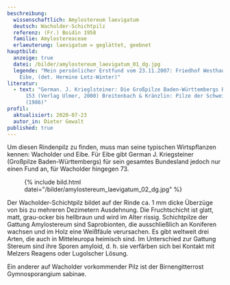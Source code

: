 ```yaml
---
beschreibung:
  wissenschaftlich: Amylostereum laevigatum
  deutsch: Wacholder-Schichtpilz
  referenz: (Fr.) Boidin 1958
  familie: Amylostereaceae
  erlaeuterung: laevigatum = geglättet, geebnet
hauptbild:
  anzeige: true
  datei: /bilder/amylostereum_laevigatum_01_dg.jpg
  legende: "Mein persönlicher Erstfund vom 23.11.2007: Friedhof Westhausen, an
    Eibe, (det. Hermine Lotz-Winter)"
literatur:
  - text: "German. J. Krieglsteiner: Die Großpilze Baden-Württembergs Bd. 1, Seite
      153 (Verlag Ulmer, 2000) Breitenbach & Kränzlin: Pilze der Schweiz Band 2
      (1986)"
profil:
  aktualisiert: 2020-07-23
  autor_in: Dieter Gewalt
published: true
---
```

Um diesen Rindenpilz zu finden, muss man seine typischen Wirtspflanzen kennen: Wacholder und Eibe. Für Eibe gibt German J. Kriegsteiner (Großpilze Baden-Württembergs) für sein gesamtes Bundesland jedoch nur einen Fund an, für Wacholder hingegen 73.

<div class="figure">
  <figure class="klein">
    {% include bild.html datei="/bilder/amylostereum_laevigatum_02_dg.jpg" %}
  </figure>
</div>

Der Wacholder-Schichtpilz bildet auf der Rinde ca. 1 mm dicke Überzüge von bis zu mehreren Dezimetern Ausdehnung. Die Fruchtschicht ist glatt, matt, grau-ocker bis hellbraun und wird im Alter rissig.
Schichtpilze der Gattung Amylostereum sind Saprobionten, die ausschließlich an Koniferen wachsen und im Holz eine Weißfäule verursachen. Es gibt weltweit drei Arten, die auch in Mitteleuropa heimisch sind. Im Unterschied zur Gattung Stereum sind ihre Sporen amyloid, d. h. sie verfärben sich bei Kontakt mit Melzers Reagens oder Lugolscher Lösung.

Ein anderer auf Wacholder vorkommender Pilz ist der Birnengitterrost Gymnosporangium sabinae.
